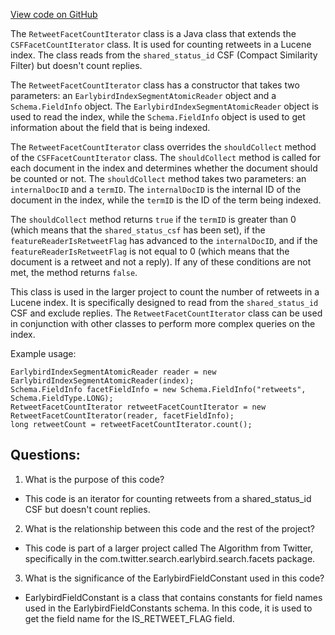 [View code on GitHub](https://github.com/misbahsy/the-algorithm/src/java/com/twitter/search/earlybird/search/facets/RetweetFacetCountIterator.java)

The `RetweetFacetCountIterator` class is a Java class that extends the `CSFFacetCountIterator` class. It is used for counting retweets in a Lucene index. The class reads from the `shared_status_id` CSF (Compact Similarity Filter) but doesn't count replies. 

The `RetweetFacetCountIterator` class has a constructor that takes two parameters: an `EarlybirdIndexSegmentAtomicReader` object and a `Schema.FieldInfo` object. The `EarlybirdIndexSegmentAtomicReader` object is used to read the index, while the `Schema.FieldInfo` object is used to get information about the field that is being indexed. 

The `RetweetFacetCountIterator` class overrides the `shouldCollect` method of the `CSFFacetCountIterator` class. The `shouldCollect` method is called for each document in the index and determines whether the document should be counted or not. The `shouldCollect` method takes two parameters: an `internalDocID` and a `termID`. The `internalDocID` is the internal ID of the document in the index, while the `termID` is the ID of the term being indexed. 

The `shouldCollect` method returns `true` if the `termID` is greater than 0 (which means that the `shared_status_csf` has been set), if the `featureReaderIsRetweetFlag` has advanced to the `internalDocID`, and if the `featureReaderIsRetweetFlag` is not equal to 0 (which means that the document is a retweet and not a reply). If any of these conditions are not met, the method returns `false`.

This class is used in the larger project to count the number of retweets in a Lucene index. It is specifically designed to read from the `shared_status_id` CSF and exclude replies. The `RetweetFacetCountIterator` class can be used in conjunction with other classes to perform more complex queries on the index. 

Example usage:

```
EarlybirdIndexSegmentAtomicReader reader = new EarlybirdIndexSegmentAtomicReader(index);
Schema.FieldInfo facetFieldInfo = new Schema.FieldInfo("retweets", Schema.FieldType.LONG);
RetweetFacetCountIterator retweetFacetCountIterator = new RetweetFacetCountIterator(reader, facetFieldInfo);
long retweetCount = retweetFacetCountIterator.count();
```
## Questions: 
 1. What is the purpose of this code?
- This code is an iterator for counting retweets from a shared_status_id CSF but doesn't count replies.

2. What is the relationship between this code and the rest of the project?
- This code is part of a larger project called The Algorithm from Twitter, specifically in the com.twitter.search.earlybird.search.facets package.

3. What is the significance of the EarlybirdFieldConstant used in this code?
- EarlybirdFieldConstant is a class that contains constants for field names used in the EarlybirdFieldConstants schema. In this code, it is used to get the field name for the IS_RETWEET_FLAG field.